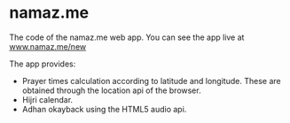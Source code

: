 namaz.me
========

The code of the namaz.me web app.
You can see the app live at www.namaz.me/new

The app provides:
-   Prayer times calculation according to latitude and longitude. These are obtained through the location api of the browser.
-   Hijri calendar.
-   Adhan okayback using the HTML5 audio api.